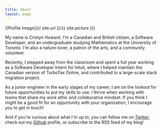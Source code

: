 ```yaml
---
title: About
layout: page
---
```

![Profile Image]({{ site.url }}/{{ site.picture }})

<p>My name is Cristyn Howard. I'm a Canadian and British citizen, a Software Developer, and an undergraduate studying Mathematics at the University of Toronto. I'm also a nature-lover, a patron of the arts, and a community volunteer.</p>

<p>Recently, I stepped away from the classroom and spent a full year working as a Software Developer Intern for Intuit, where I helped maintain the Canadian version of TurboTax Online, and contributed to a large-scale stack migration project.</p>

<p>As a junior engineer in the early stages of my career, I am on the lookout for future opportunities to put my skills to use. I thrive when working with teams that share my work ethic and collaborative mindset. If you think I might be a good fit for an opportunity with your organization, I encourage you to get in touch!</p>

<p>And if you're curious about what I'm up to, you can follow me on <a href="http://www.twitter.com/cristyn_howard">Twitter</a>, check out my <a href="http://www.github.com/cristynhoward">Github</a> profile, or subscribe to the <a ihref="https://cristynhoward.github.io/feed.xml">RSS feed</a> of my blog!</p>
